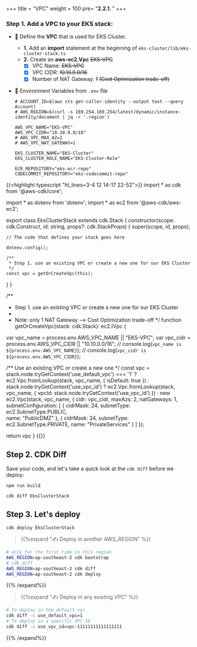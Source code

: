+++
title = "VPC"
weight = 100
pre= "<b>2.2.1. </b>"
+++


### Step 1. Add a **VPC** to your **EKS** stack:

* 🎯 Define the **VPC** that is used for EKS Cluster.
    * **1.** Add an **import** statement at the beginning of `eks-cluster/lib/eks-cluster-stack.ts`
    * **2.** Create an **aws-ec2.Vpc** ~~EKS-VPC~~ 
        * [x] VPC Name: ~~EKS-VPC~~
        * [x] VPC CIDR: ~~10.10.0.0/16~~
        * [x] Number of NAT Gateway: ~~1~~ ~~(Cost Optimization trade-off)~~
* 🎯  Environment Variables from `.env` file

  ```
  # ACCOUNT_ID=$(aws sts get-caller-identity --output text --query Account)
  # AWS_REGION=$(curl -s 169.254.169.254/latest/dynamic/instance-identity/document | jq -r '.region')

  AWS_VPC_NAME="EKS-VPC"
  AWS_VPC_CIDR="10.10.0.0/18"
  # AWS_VPC_MAX_AZ=2
  # AWS_VPC_NAT_GATEWAY=1

  EKS_CLUSTER_NAME="EKS-Cluster"
  EKS_CLUSTER_ROLE_NAME="EKS-Cluster-Role"

  ECR_REPOSITORY="eks-ecr-repo"
  CODECOMMIT_REPOSITORY="eks-codecommit-repo"
  ```

{{<highlight typescript "hl_lines=3-4 12 14-17 22-52">}}
import * as cdk from '@aws-cdk/core';

import * as dotenv from 'dotenv';
import * as ec2 from '@aws-cdk/aws-ec2';

export class EksClusterStack extends cdk.Stack {
  constructor(scope: cdk.Construct, id: string, props?: cdk.StackProps) {
    super(scope, id, props);

    // The code that defines your stack goes here
    
    dotenv.config();

    /**
     * Step 1. use an existing VPC or create a new one for our EKS Cluster
     */  
    const vpc = getOrCreateVpc(this);
    
  }
}

/**
 * Step 1. use an existing VPC or create a new one for our EKS Cluster
 * 
 * Note: only 1 NAT Gateway --> Cost Optimization trade-off
 */ 
function getOrCreateVpc(stack: cdk.Stack): ec2.IVpc {
  
  var vpc_name = process.env.AWS_VPC_NAME || "EKS-VPC";
  var vpc_cidr = process.env.AWS_VPC_CIDR || "10.10.0.0/16";
  // console.log(`vpc_name is ${process.env.AWS_VPC_NAME}`);
  // console.log(`vpc_cidr is ${process.env.AWS_VPC_CIDR}`);
  
  /** Use an existing VPC or create a new one */
  const vpc = stack.node.tryGetContext('use_default_vpc') === '1' ?
    ec2.Vpc.fromLookup(stack, vpc_name, { isDefault: true }) :
    stack.node.tryGetContext('use_vpc_id') ?
      ec2.Vpc.fromLookup(stack, vpc_name, 
        { vpcId: stack.node.tryGetContext('use_vpc_id') }) :
          new ec2.Vpc(stack, vpc_name, 
            { cidr: vpc_cidr,
              maxAzs: 2,
              natGateways: 1,
              subnetConfiguration: [
                { cidrMask: 24, subnetType: ec2.SubnetType.PUBLIC,  
                  name: "PublicDMZ"  },
                { cidrMask: 24, subnetType: ec2.SubnetType.PRIVATE, 
                  name: "PrivateServices" } ]
            });  
      
  return vpc
}
{{</highlight>}}


## Step 2. CDK Diff

Save your code, and let's take a quick look at the `cdk diff` before we deploy:

```
npm run build

cdk diff EksClusterStack
```


## Step 3. Let's deploy

```
cdk deploy EksClusterStack
```

> {{%expand "✍️ Deploy in another AWS_REGION" %}} 

  ```bash
  # only for the first time in this region
  AWS_REGION=ap-southeast-2 cdk bootstrap
  # cdk diff
  AWS_REGION=ap-southeast-2 cdk diff
  AWS_REGION=ap-southeast-2 cdk deploy
  ```
{{% /expand%}}


> {{%expand "✍️ Deploy in any existing VPC" %}} 

  ```bash
  # To deploy in the default vpc
  cdk diff -c use_default_vpc=1
  # To deploy in a specific VPC ID
  cdk diff -c use_vpc_id=vpc-11111111111111111
  ```
{{% /expand%}}